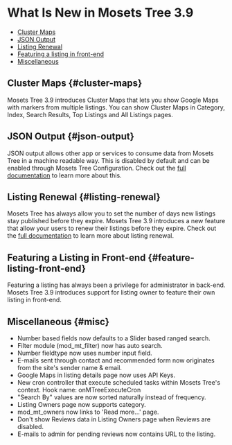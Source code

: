 # What Is New in Mosets Tree 3.9

- [Cluster Maps]({{version}}/what-is-new#cluster-maps)
- [JSON Output]({{version}}/what-is-new#json-output)
- [Listing Renewal]({{version}}/what-is-new#listing-renewal)
- [Featuring a listing in front-end]({{version}}/what-is-new#feature-listing-front-end)
- [Miscellaneous]({{version}}/what-is-new#misc)

## Cluster Maps {#cluster-maps}

Mosets Tree 3.9 introduces Cluster Maps that lets you show Google Maps with markers from multiple listings. You can show Cluster Maps in Category, Index, Search Results, Top Listings and All Listings pages. 

## JSON Output {#json-output}

JSON output allows other app or services to consume data from Mosets Tree in a machine readable way. This is disabled by default and can be enabled through Mosets Tree Configuration. Check out the [full documentation]({{version}}/configuration#allow_json_output) to learn more about this. 

## Listing Renewal {#listing-renewal}

Mosets Tree has always allow you to set the number of days new listings stay published before they expire. Mosets Tree 3.9 introduces a new feature that allow your users to renew their listings before they expire. Check out the [full documentation]({{version}}/configuration#allow_listing_renewal) to learn more about listing renewal.

## Featuring a Listing in Front-end {#feature-listing-front-end}

 Featuring a listing has always been a privilege for administrator in back-end. Mosets Tree 3.9 introduces support for listing owner to feature their own listing in front-end.
 
## Miscellaneous {#misc}
 
- Number based fields now defaults to a Slider based ranged search.
- Filter module (mod_mt_filter) now has auto search.
- Number fieldtype now uses number input field.
- E-mails sent through contact and recommended form now originates from the site's sender name & email.
- Google Maps in listing details page now uses API Keys.
- New cron controller that execute scheduled tasks within Mosets Tree's context. Hook name: onMTreeExecuteCron
- "Search By" values are now sorted naturally instead of frequency.
- Listing Owners page now supports category.
- mod_mt_owners now links to 'Read more...' page.
- Don't show Reviews data in Listing Owners page when Reviews are disabled.
- E-mails to admin for pending reviews now contains URL to the listing.